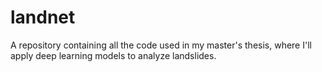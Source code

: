 # landnet
A repository containing all the code used in my master's thesis, where I'll apply deep learning models to analyze landslides.